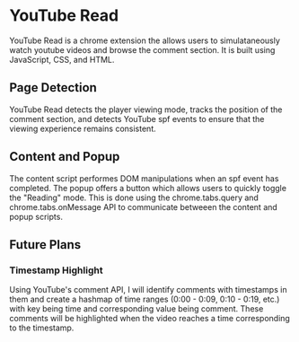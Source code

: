 # YouTube Read

YouTube Read is a chrome extension the allows users to simulataneously watch youtube videos and browse the comment section. It is  built using JavaScript, CSS, and HTML.

## Page Detection

YouTube Read detects the player viewing mode, tracks the position of the comment section, and detects YouTube spf events to ensure that the viewing experience remains consistent.

## Content and Popup

The content script performes DOM manipulations when an spf event has completed. The popup offers a button which allows users to quickly toggle the "Reading" mode. This is done using the chrome.tabs.query and chrome.tabs.onMessage API to communicate betweeen the content and popup scripts.

## Future Plans

### Timestamp Highlight

Using YouTube's comment API, I will identify comments with timestamps in them and create a hashmap of time ranges (0:00 - 0:09, 0:10 - 0:19, etc.) with key being time and corresponding value being comment. These comments will be highlighted when the video reaches a time corresponding to the timestamp.